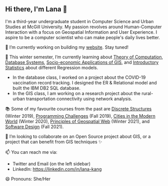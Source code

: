 ## Hi there, I'm Lana 👋

I'm a third-year undergraduate student in Computer Science and Urban Studies at McGill University. My passion revolves around Human-Computer Interaction with a focus on Geospatial Information and User Experience. I aspire to be a computer scientist who can make people's daily lives better. 

🔭 I’m currently working on building my [website](https://sullan-kang.github.io). Stay tuned!

🌱 This winter semester, I’m currently learning about [Theory of Computation](https://www.mcgill.ca/study/2020-2021/courses/comp-330), [Database Systems](https://www.mcgill.ca/study/2020-2021/courses/comp-421), [Socio-economic Applications of GIS](https://www.mcgill.ca/study/2020-2021/courses/geog-307), and [Introductory Statistics](https://www.mcgill.ca/study/2020-2021/courses/math-204) about different Regression models.
- In the database class, I worked on a project about the COVID-19 vaccination record tracking. I designed the ER & Relational model and built the IBM DB2 SQL database.
- In the GIS class, I am working on a research project about the rural-urban transportation connectivity using network analysis.

📚 Some of my favourite courses from the past are [Discrete Structures](https://www.mcgill.ca/study/2018-2019/courses/math-240) (Winter 2019), [Programming Challenges](https://www.mcgill.ca/study/2019-2020/courses/comp-321) (Fall 2019), [Cities in the Modern World](https://www.mcgill.ca/study/2019-2020/courses/geog-217) (Winter 2020), [Principles of Geospatial Web](https://www.mcgill.ca/study/2019-2020/courses/geog-384) (Winter 2021), and [Software Design](https://www.mcgill.ca/study/2020-2021/courses/comp-303) (Fall 2021).

👯 I’m looking to collaborate on an Open Source project about GIS, or a project that can benefit from GIS techniques ✨

📫 You can reach me via:
- Twitter and Email (on the left sidebar)
- LinkedIn: https://linkedin.com/in/lana-kang

😄 Pronouns: She/Her
